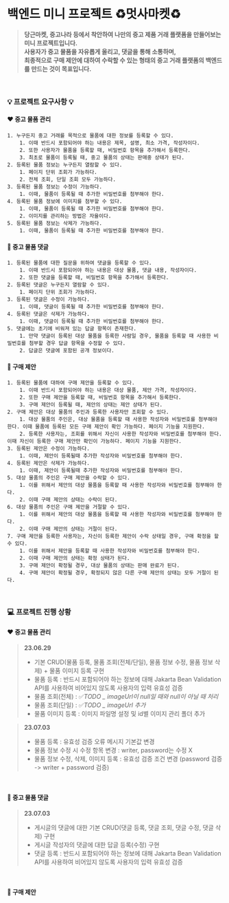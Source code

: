 # 백엔드 미니 프로젝트 ♻️멋사마켓♻️

> **당근마켓, 중고나라 등에서 착안하여 나만의 중고 제품 거래 플랫폼을 만들어보는 미니 프로젝트입니다.  
사용자가 중고 물품을 자유롭게 올리고, 댓글을 통해 소통하며,  
최종적으로 구매 제안에 대하여 수락할 수 있는 형태의 중고 거래 플랫폼의 백엔드를 만드는 것이 목표입니다.**
<br>

### 💡 프로젝트 요구사항 💡
#### ❤ 중고 물품 관리
```
1. 누구든지 중고 거래를 목적으로 물품에 대한 정보를 등록할 수 있다. 
    1. 이때 반드시 포함되어야 하는 내용은 제목, 설명, 최소 가격, 작성자이다.
    2. 또한 사용자가 물품을 등록할 때, 비밀번호 항목을 추가해서 등록한다.
    3. 최초로 물품이 등록될 때, 중고 물품의 상태는 판매중 상태가 된다.
2. 등록된 물품 정보는 누구든지 열람할 수 있다.
    1. 페이지 단위 조회가 가능하다.
    2. 전체 조회, 단일 조회 모두 가능하다.
3. 등록된 물품 정보는 수정이 가능하다.
    1. 이때, 물품이 등록될 때 추가한 비밀번호를 첨부해야 한다.
4. 등록된 물품 정보에 이미지를 첨부할 수 있다.
    1. 이때, 물품이 등록될 때 추가한 비밀번호를 첨부해야 한다.
    2. 이미지를 관리하는 방법은 자율이다.
5. 등록된 물품 정보는 삭제가 가능하다. 
    1. 이때, 물품이 등록될 때 추가한 비밀번호를 첨부해야 한다.
```
#### 💛 중고 물품 댓글
```
1. 등록된 물품에 대한 질문을 위하여 댓글을 등록할 수 있다. 
    1. 이때 반드시 포함되어야 하는 내용은 대상 물품, 댓글 내용, 작성자이다.
    2. 또한 댓글을 등록할 때, 비밀번호 항목을 추가해서 등록한다.
2. 등록된 댓글은 누구든지 열람할 수 있다. 
    1. 페이지 단위 조회가 가능하다.
3. 등록된 댓글은 수정이 가능하다. 
    1. 이때, 댓글이 등록될 때 추가한 비밀번호를 첨부해야 한다.
4. 등록된 댓글은 삭제가 가능하다. 
    1. 이때, 댓글이 등록될 때 추가한 비밀번호를 첨부해야 한다.
5. 댓글에는 초기에 비워져 있는 답글 항목이 존재한다. 
    1. 만약 댓글이 등록된 대상 물품을 등록한 사람일 경우, 물품을 등록할 때 사용한 비밀번호를 첨부할 경우 답글 항목을 수정할 수 있다.
    2. 답글은 댓글에 포함된 공개 정보이다.
```
#### 💚 구매 제안
```
1. 등록된 물품에 대하여 구매 제안을 등록할 수 있다. 
    1. 이때 반드시 포함되어야 하는 내용은 대상 물품, 제안 가격, 작성자이다.
    2. 또한 구매 제안을 등록할 때, 비밀번호 항목을 추가해서 등록한다.
    3. 구매 제안이 등록될 때, 제안의 상태는 제안 상태가 된다.
2. 구매 제안은 대상 물품의 주인과 등록한 사용자만 조회할 수 있다.
    1. 대상 물품의 주인은, 대상 물품을 등록할 때 사용한 작성자와 비밀번호를 첨부해야 한다. 이때 물품에 등록된 모든 구매 제안이 확인 가능하다. 페이지 기능을 지원한다.
    2. 등록한 사용자는, 조회를 위해서 자신이 사용한 작성자와 비밀번호를 첨부해야 한다. 이때 자신이 등록한 구매 제안만 확인이 가능하다. 페이지 기능을 지원한다.
3. 등록된 제안은 수정이 가능하다. 
    1. 이때, 제안이 등록될때 추가한 작성자와 비밀번호를 첨부해야 한다.
4. 등록된 제안은 삭제가 가능하다. 
    1. 이때, 제안이 등록될때 추가한 작성자와 비밀번호를 첨부해야 한다.
5. 대상 물품의 주인은 구매 제안을 수락할 수 있다. 
    1. 이를 위해서 제안의 대상 물품을 등록할 때 사용한 작성자와 비밀번호를 첨부해야 한다.
    2. 이때 구매 제안의 상태는 수락이 된다.
6. 대상 물품의 주인은 구매 제안을 거절할 수 있다. 
    1. 이를 위해서 제안의 대상 물품을 등록할 때 사용한 작성자와 비밀번호를 첨부해야 한다.
    2. 이때 구매 제안의 상태는 거절이 된다.
7. 구매 제안을 등록한 사용자는, 자신이 등록한 제안이 수락 상태일 경우, 구매 확정을 할 수 있다. 
    1. 이를 위해서 제안을 등록할 때 사용한 작성자와 비밀번호를 첨부해야 한다.
    2. 이때 구매 제안의 상태는 확정 상태가 된다.
    3. 구매 제안이 확정될 경우, 대상 물품의 상태는 판매 완료가 된다.
    4. 구매 제안이 확정될 경우, 확정되지 않은 다른 구매 제안의 상태는 모두 거절이 된다.
```
<br>

### 💻 프로젝트 진행 상황
#### ❤ 중고 물품 관리
> **23.06.29**  
> - 기본 CRUD(물품 등록, 물품 조회(전체/단일), 물품 정보 수정, 물품 정보 삭제) + 물품 이미지 등록 구현
> - 물품 등록 : 반드시 포함되어야 하는 정보에 대해 Jakarta Bean Validation API를 사용하여 비어있지 않도록 사용자의 입력 유효성 검증
> - 물품 조회(전체) : ✅*TODO _ imageUrl이 null일 때와 null이 아닐 때 처리*
> - 물품 조회(단일) : ✅*TODO _ imageUrl 추가*
> - 물품 이미지 등록 : 이미지 파일명 설정 및 id별 이미지 관리 폴더 추가

> **23.07.03**  
> - 물품 등록 : 유효성 검증 오류 메시지 기본값 변경
> - 물품 정보 수정 시 수정 항목 변경 : writer, password는 수정 X
> - 물품 정보 수정, 삭제, 이미지 등록 : 유효성 검증 조건 변경 (password 검증 -> writer + password 검증)
<br>

#### 💛 중고 물품 댓글
> **23.07.03**
> - 게시글의 댓글에 대한 기본 CRUD(댓글 등록, 댓글 조회, 댓글 수정, 댓글 삭제) 구현
> - 게시글 작성자의 댓글에 대한 답글 등록(수정) 구현
> - 댓글 등록 : 반드시 포함되어야 하는 정보에 대해 Jakarta Bean Validation API를 사용하여 비어있지 않도록 사용자의 입력 유효성 검증
<br>

#### 💚 구매 제안

